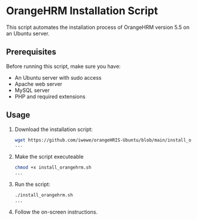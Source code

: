 # OrangeHRM Installation Script

This script automates the installation process of OrangeHRM version 5.5 on an Ubuntu server.

## Prerequisites

Before running this script, make sure you have:

- An Ubuntu server with sudo access
- Apache web server
- MySQL server
- PHP and required extensions

## Usage

1. Download the installation script:

   ```bash
   wget https://github.com/iwewe/orangeHRIS-Ubuntu/blob/main/install_orangehrm.sh
   ...
2. Make the script executeable
   ```bash
   chmod +x install_orangehrm.sh
   ...
4. Run the script:
   ```bash
   ./install_orangehrm.sh
   ...
5. Follow the on-screen instructions.



